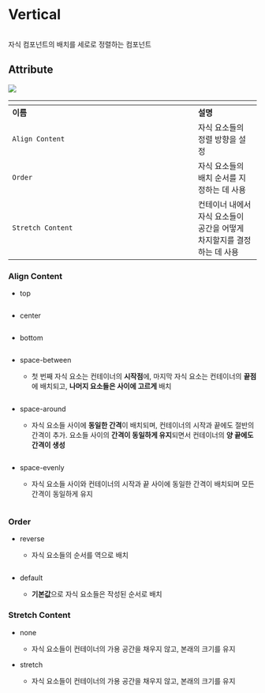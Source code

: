 # Vertical

<figure><img src="../../.gitbook/assets/image (121).png" alt=""><figcaption></figcaption></figure>

자식  컴포넌트의 배치를 세로로 정렬하는 컴포넌트



## Attribute

![](../../.gitbook/assets/vertical_Attribute.png)



<table data-header-hidden><thead><tr><th width="361"></th><th></th></tr></thead><tbody><tr><td><strong>이름</strong></td><td><strong>설명</strong></td></tr><tr><td><code>Align Content</code></td><td>자식 요소들의 정렬 방향을 설정</td></tr><tr><td><code>Order</code></td><td>자식 요소들의 배치 순서를 지정하는 데 사용</td></tr><tr><td><code>Stretch Content</code></td><td>컨테이너 내에서 자식 요소들이 공간을 어떻게 차지할지를 결정하는 데 사용</td></tr></tbody></table>

### Align Content

* top

<figure><img src="../../.gitbook/assets/image (122).png" alt=""><figcaption></figcaption></figure>



* center

<figure><img src="../../.gitbook/assets/image (123).png" alt=""><figcaption></figcaption></figure>



* bottom

<figure><img src="../../.gitbook/assets/image (124).png" alt=""><figcaption></figcaption></figure>



*   space-between

    * 첫 번째 자식 요소는 컨테이너의 **시작점**에, 마지막 자식 요소는 컨테이너의 **끝점**에 배치되고, **나머지 요소들은 사이에 고르게** 배치

    <figure><img src="../../.gitbook/assets/image (127).png" alt=""><figcaption></figcaption></figure>



*   space-around

    * 자식 요소들 사이에 **동일한 간격**이 배치되며, 컨테이너의 시작과 끝에도 절반의 간격이 추가. 요소들 사이의 **간격이 동일하게 유지**되면서 컨테이너의 **양 끝에도 간격이 생성**

    <figure><img src="../../.gitbook/assets/image (128).png" alt=""><figcaption></figcaption></figure>



*   space-evenly

    * 자식 요소들 사이와 컨테이너의 시작과 끝 사이에 동일한 간격이 배치되며 모든 간격이 동일하게 유지

    <figure><img src="../../.gitbook/assets/image (129).png" alt=""><figcaption></figcaption></figure>



### Order

*   reverse

    * 자식 요소들의 순서를 역으로 배치

    <figure><img src="../../.gitbook/assets/image (130).png" alt=""><figcaption></figcaption></figure>



* default
  * **기본값**으로 자식 요소들은 작성된 순서로 배치

### Stretch Content

* none
  * 자식 요소들이 컨테이너의 가용 공간을 채우지 않고, 본래의 크기를 유지
*   stretch

    * 자식 요소들이 컨테이너의 가용 공간을 채우지 않고, 본래의 크기를 유지

    <figure><img src="../../.gitbook/assets/image (131).png" alt=""><figcaption></figcaption></figure>
